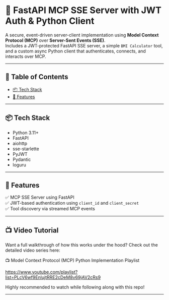 # 📡 FastAPI MCP SSE Server with JWT Auth & Python Client  

A secure, event-driven server-client implementation using **Model Context Protocol (MCP)** over **Server-Sent Events (SSE)**.  
Includes a JWT-protected FastAPI SSE server, a simple `BMI Calculator` tool, and a custom async Python client that authenticates, connects, and interacts over MCP.

---

## 📖 Table of Contents

- [📦 Tech Stack](#-tech-stack)
- [🚀 Features](#-features)

---

## 📦 Tech Stack

- Python 3.11+
- FastAPI
- aiohttp
- sse-starlette
- PyJWT
- Pydantic
- loguru

---

## 🚀 Features

✅ MCP SSE Server using FastAPI  
✅ JWT-based authentication using `client_id` and `client_secret`  
✅ Tool discovery via streamed MCP events  

---
## 📺 Video Tutorial
Want a full walkthrough of how this works under the hood?
Check out the detailed video series here:

📺 Model Context Protocol (MCP) Python Implementation Playlist

https://www.youtube.com/playlist?list=PLcV6wf9EnlujtRRE2cDeM8v69jAV2cRs9

Highly recommended to watch while following along with this repo!

---
